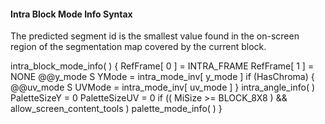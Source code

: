 #### Intra Block Mode Info Syntax

The predicted segment id is the smallest value found in the on-screen region
of the segmentation map covered by the current block.

<div class="syntax">
intra_block_mode_info( ) {
    RefFrame[ 0 ] = INTRA_FRAME
    RefFrame[ 1 ] = NONE
    @@y_mode                                                            S
    YMode = intra_mode_inv[ y_mode ]
    if (HasChroma) {
        @@uv_mode                                                       S
        UVMode = intra_mode_inv[ uv_mode ]
    }
    intra_angle_info( )
    PaletteSizeY = 0
    PaletteSizeUV = 0
    if (( MiSize >= BLOCK_8X8 ) && allow_screen_content_tools )
        palette_mode_info( )
}
</div>
